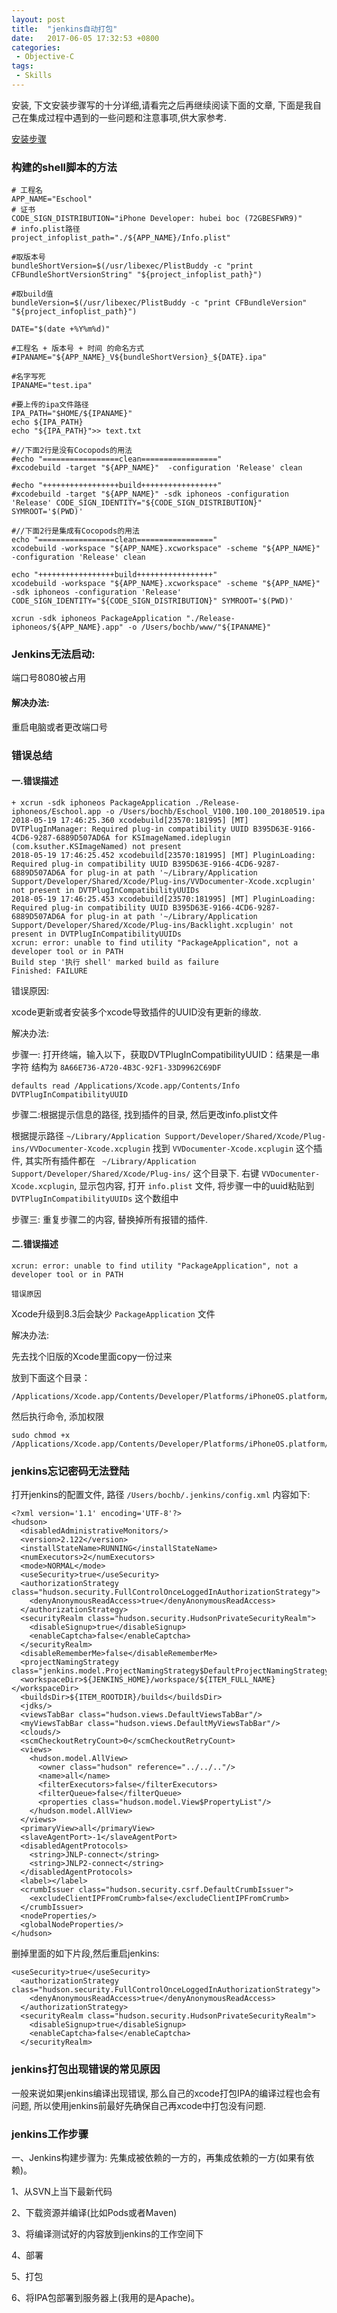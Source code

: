 ```yaml
---
layout: post
title:  "jenkins自动打包"
date:   2017-06-05 17:32:53 +0800
categories:
 - Objective-C
tags:
 - Skills
---
```


安装, 下文安装步骤写的十分详细,请看完之后再继续阅读下面的文章, 下面是我自己在集成过程中遇到的一些问题和注意事项,供大家参考.

<!--more-->

[安装步骤](https://blog.csdn.net/potato512/article/details/52289136)

### 构建的shell脚本的方法
	
	# 工程名
	APP_NAME="Eschool"
	# 证书
	CODE_SIGN_DISTRIBUTION="iPhone Developer: hubei boc (72GBESFWR9)"
	# info.plist路径
	project_infoplist_path="./${APP_NAME}/Info.plist"
	
	#取版本号
	bundleShortVersion=$(/usr/libexec/PlistBuddy -c "print CFBundleShortVersionString" "${project_infoplist_path}")
	
	#取build值
	bundleVersion=$(/usr/libexec/PlistBuddy -c "print CFBundleVersion" "${project_infoplist_path}")
	
	DATE="$(date +%Y%m%d)"
	
	#工程名 + 版本号 + 时间 的命名方式
	#IPANAME="${APP_NAME}_V${bundleShortVersion}_${DATE}.ipa"
	
	#名字写死
	IPANAME="test.ipa"
	
	#要上传的ipa文件路径
	IPA_PATH="$HOME/${IPANAME}"
	echo ${IPA_PATH}
	echo "${IPA_PATH}">> text.txt
	
	#//下面2行是没有Cocopods的用法
	#echo "=================clean================="
	#xcodebuild -target "${APP_NAME}"  -configuration 'Release' clean
	
	#echo "+++++++++++++++++build+++++++++++++++++"
	#xcodebuild -target "${APP_NAME}" -sdk iphoneos -configuration 'Release' CODE_SIGN_IDENTITY="${CODE_SIGN_DISTRIBUTION}" SYMROOT='$(PWD)'
	
	#//下面2行是集成有Cocopods的用法
	echo "=================clean================="
	xcodebuild -workspace "${APP_NAME}.xcworkspace" -scheme "${APP_NAME}"  -configuration 'Release' clean
	
	echo "+++++++++++++++++build+++++++++++++++++"
	xcodebuild -workspace "${APP_NAME}.xcworkspace" -scheme "${APP_NAME}" -sdk iphoneos -configuration 'Release' CODE_SIGN_IDENTITY="${CODE_SIGN_DISTRIBUTION}" SYMROOT='$(PWD)'
	
	xcrun -sdk iphoneos PackageApplication "./Release-iphoneos/${APP_NAME}.app" -o /Users/bochb/www/"${IPANAME}"
	
	


### Jenkins无法启动:

 端口号8080被占用

#### 解决办法: 

 重启电脑或者更改端口号


### 错误总结

#### 一.错误描述

	+ xcrun -sdk iphoneos PackageApplication ./Release-iphoneos/Eschool.app -o /Users/bochb/Eschool_V100.100.100_20180519.ipa
	2018-05-19 17:46:25.360 xcodebuild[23570:181995] [MT] DVTPlugInManager: Required plug-in compatibility UUID B395D63E-9166-4CD6-9287-6889D507AD6A for KSImageNamed.ideplugin (com.ksuther.KSImageNamed) not present
	2018-05-19 17:46:25.452 xcodebuild[23570:181995] [MT] PluginLoading: Required plug-in compatibility UUID B395D63E-9166-4CD6-9287-6889D507AD6A for plug-in at path '~/Library/Application Support/Developer/Shared/Xcode/Plug-ins/VVDocumenter-Xcode.xcplugin' not present in DVTPlugInCompatibilityUUIDs
	2018-05-19 17:46:25.453 xcodebuild[23570:181995] [MT] PluginLoading: Required plug-in compatibility UUID B395D63E-9166-4CD6-9287-6889D507AD6A for plug-in at path '~/Library/Application Support/Developer/Shared/Xcode/Plug-ins/Backlight.xcplugin' not present in DVTPlugInCompatibilityUUIDs
	xcrun: error: unable to find utility "PackageApplication", not a developer tool or in PATH
	Build step '执行 shell' marked build as failure
	Finished: FAILURE
	
错误原因:

xcode更新或者安装多个xcode导致插件的UUID没有更新的缘故.

 解决办法:

步骤一: 打开终端，输入以下，获取DVTPlugInCompatibilityUUID：结果是一串字符 结构为 `8A66E736-A720-4B3C-92F1-33D9962C69DF`

`defaults read /Applications/Xcode.app/Contents/Info DVTPlugInCompatibilityUUID`

步骤二:根据提示信息的路径, 找到插件的目录, 然后更改info.plist文件

根据提示路径 `~/Library/Application Support/Developer/Shared/Xcode/Plug-ins/VVDocumenter-Xcode.xcplugin` 找到 `VVDocumenter-Xcode.xcplugin` 这个插件, 其实所有插件都在 ` ~/Library/Application Support/Developer/Shared/Xcode/Plug-ins/` 这个目录下. 右键 `VVDocumenter-Xcode.xcplugin`, 显示包内容, 打开 `info.plist` 文件, 将步骤一中的uuid粘贴到 `DVTPlugInCompatibilityUUIDs` 这个数组中

步骤三: 重复步骤二的内容, 替换掉所有报错的插件.

#### 二.错误描述

	xcrun: error: unable to find utility "PackageApplication", not a developer tool or in PATH
	
	错误原因

Xcode升级到8.3后会缺少 `PackageApplication` 文件

 解决办法:

先去找个旧版的Xcode里面copy一份过来

放到下面这个目录：

	/Applications/Xcode.app/Contents/Developer/Platforms/iPhoneOS.platform/Developer/usr/bin/
	
然后执行命令, 添加权限

	sudo chmod +x /Applications/Xcode.app/Contents/Developer/Platforms/iPhoneOS.platform/Developer/usr/bin/PackageApplication
	
	
### jenkins忘记密码无法登陆
打开jenkins的配置文件, 路径 `/Users/bochb/.jenkins/config.xml`
内容如下:

	<?xml version='1.1' encoding='UTF-8'?>
	<hudson>
	  <disabledAdministrativeMonitors/>
	  <version>2.122</version>
	  <installStateName>RUNNING</installStateName>
	  <numExecutors>2</numExecutors>
	  <mode>NORMAL</mode>
	  <useSecurity>true</useSecurity>
	  <authorizationStrategy class="hudson.security.FullControlOnceLoggedInAuthorizationStrategy">
	    <denyAnonymousReadAccess>true</denyAnonymousReadAccess>
	  </authorizationStrategy>
	  <securityRealm class="hudson.security.HudsonPrivateSecurityRealm">
	    <disableSignup>true</disableSignup>
	    <enableCaptcha>false</enableCaptcha>
	  </securityRealm>
	  <disableRememberMe>false</disableRememberMe>
	  <projectNamingStrategy class="jenkins.model.ProjectNamingStrategy$DefaultProjectNamingStrategy"/>
	  <workspaceDir>${JENKINS_HOME}/workspace/${ITEM_FULL_NAME}</workspaceDir>
	  <buildsDir>${ITEM_ROOTDIR}/builds</buildsDir>
	  <jdks/>
	  <viewsTabBar class="hudson.views.DefaultViewsTabBar"/>
	  <myViewsTabBar class="hudson.views.DefaultMyViewsTabBar"/>
	  <clouds/>
	  <scmCheckoutRetryCount>0</scmCheckoutRetryCount>
	  <views>
	    <hudson.model.AllView>
	      <owner class="hudson" reference="../../.."/>
	      <name>all</name>
	      <filterExecutors>false</filterExecutors>
	      <filterQueue>false</filterQueue>
	      <properties class="hudson.model.View$PropertyList"/>
	    </hudson.model.AllView>
	  </views>
	  <primaryView>all</primaryView>
	  <slaveAgentPort>-1</slaveAgentPort>
	  <disabledAgentProtocols>
	    <string>JNLP-connect</string>
	    <string>JNLP2-connect</string>
	  </disabledAgentProtocols>
	  <label></label>
	  <crumbIssuer class="hudson.security.csrf.DefaultCrumbIssuer">
	    <excludeClientIPFromCrumb>false</excludeClientIPFromCrumb>
	  </crumbIssuer>
	  <nodeProperties/>
	  <globalNodeProperties/>
	</hudson>

删掉里面的如下片段,然后重启jenkins:

	<useSecurity>true</useSecurity>
	  <authorizationStrategy class="hudson.security.FullControlOnceLoggedInAuthorizationStrategy">
	    <denyAnonymousReadAccess>true</denyAnonymousReadAccess>
	  </authorizationStrategy>
	  <securityRealm class="hudson.security.HudsonPrivateSecurityRealm">
	    <disableSignup>true</disableSignup>
	    <enableCaptcha>false</enableCaptcha>
	  </securityRealm>
	  

### jenkins打包出现错误的常见原因

一般来说如果jenkins编译出现错误, 那么自己的xcode打包IPA的编译过程也会有问题, 所以使用jenkins前最好先确保自己再xcode中打包没有问题.


### jenkins工作步骤

一、Jenkins构建步骤为: 先集成被依赖的一方的，再集成依赖的一方(如果有依赖)。

1、从SVN上当下最新代码

2、下载资源并编译(比如Pods或者Maven)

3、将编译测试好的内容放到jenkins的工作空间下

4、部署

5、打包

6、将IPA包部署到服务器上(我用的是Apache)。


